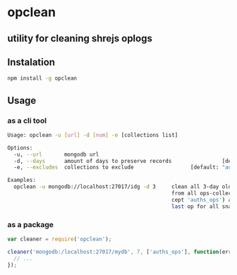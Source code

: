# opclean

## utility for cleaning shrejs oplogs

## Instalation

```bash
npm install -g opclean
```

## Usage

### as a cli tool

```bash
Usage: opclean -u [url] -d [num] -e [collections list]

Options:
  -u, --url       mongodb url                                         [required]
  -d, --days      amount of days to preserve records                [default: 7]
  -e, --excludes  collections to exclude                  [default: "auths_ops"]

Examples:
  opclean -u mongodb://localhost:27017/idg -d 3     clean all 3-day old records 
                                                    from all ops-collections (ex
                                                    cept 'auths_ops') and except 
                                                    last op for all snapshots
```          
               
### as a package

``` js
var cleaner = require('opclean');

cleaner('mongodb:/localhost:27017/mydb', 7, ['auths_ops'], function(err, results){
  // ...
});
```
                                  
